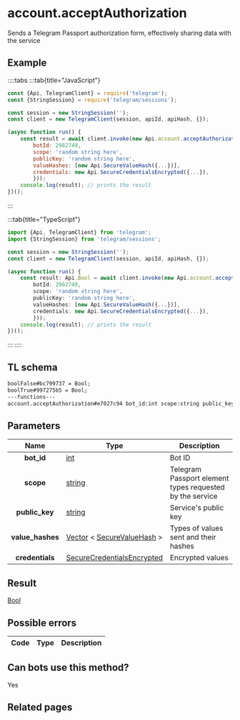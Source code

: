 # account.acceptAuthorization

Sends a Telegram Passport authorization form, effectively sharing data with the service

## Example

::::tabs
:::tab{title="JavaScript"}

```js
const {Api, TelegramClient} = require('telegram');
const {StringSession} = require('telegram/sessions');

const session = new StringSession('');
const client = new TelegramClient(session, apiId, apiHash, {});

(async function run() {
    const result = await client.invoke(new Api.account.acceptAuthorization({
		botId: 2982749,
		scope: 'random string here',
		publicKey: 'random string here',
		valueHashes: [new Api.SecureValueHash({...})],
		credentials: new Api.SecureCredentialsEncrypted({...}),
		}));
    console.log(result); // prints the result
})();

```

:::

:::tab{title="TypeScript"}

```ts
import {Api, TelegramClient} from 'telegram';
import {StringSession} from 'telegram/sessions';

const session = new StringSession('');
const client = new TelegramClient(session, apiId, apiHash, {});

(async function run() {
    const result: Api.Bool = await client.invoke(new Api.account.acceptAuthorization({
		botId: 2982749,
		scope: 'random string here',
		publicKey: 'random string here',
		valueHashes: [new Api.SecureValueHash({...})],
		credentials: new Api.SecureCredentialsEncrypted({...}),
		}));
    console.log(result); // prints the result
})();

```

:::
::::

## TL schema

```txt
boolFalse#bc799737 = Bool;
boolTrue#997275b5 = Bool;
---functions---
account.acceptAuthorization#e7027c94 bot_id:int scope:string public_key:string value_hashes:Vector<SecureValueHash> credentials:SecureCredentialsEncrypted = Bool;
```

## Parameters

|       Name       | Type                                                                                                                      | Description                                              |
| :--------------: | ------------------------------------------------------------------------------------------------------------------------- | -------------------------------------------------------- |
|    **bot_id**    | [int](https://core.telegram.org/type/int)                                                                                 | Bot ID                                                   |
|    **scope**     | [string](https://core.telegram.org/type/string)                                                                           | Telegram Passport element types requested by the service |
|  **public_key**  | [string](https://core.telegram.org/type/string)                                                                           | Service's public key                                     |
| **value_hashes** | [Vector](https://core.telegram.org/type/Vector%20t) < [SecureValueHash](https://core.telegram.org/type/SecureValueHash) > | Types of values sent and their hashes                    |
| **credentials**  | [SecureCredentialsEncrypted](https://core.telegram.org/type/SecureCredentialsEncrypted)                                   | Encrypted values                                         |

## Result

[Bool](https://core.telegram.org/type/Bool)

## Possible errors

| Code | Type | Description |
| :--: | ---- | ----------- |

## Can bots use this method?

Yes

## Related pages
